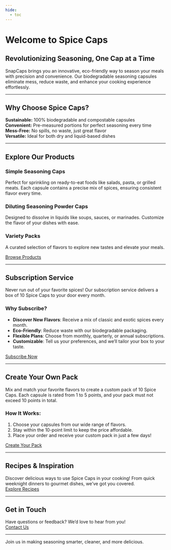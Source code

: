 ```yaml
---
hide:
  - toc
---
```


# Welcome to Spice Caps 

## Revolutionizing Seasoning, One Cap at a Time
SnapCaps brings you an innovative, eco-friendly way to season your meals with precision and convenience. Our biodegradable seasoning capsules eliminate mess, reduce waste, and enhance your cooking experience effortlessly.

---

## Why Choose Spice Caps?
**Sustainable:** 100% biodegradable and compostable capsules  
**Convenient:** Pre-measured portions for perfect seasoning every time  
**Mess-Free:** No spills, no waste, just great flavor  
**Versatile:** Ideal for both dry and liquid-based dishes  

---

## Explore Our Products

### Simple Seasoning Caps  
Perfect for sprinkling on ready-to-eat foods like salads, pasta, or grilled meats. Each capsule contains a precise mix of spices, ensuring consistent flavor every time.

### Diluting Seasoning Powder Caps  
Designed to dissolve in liquids like soups, sauces, or marinades. Customize the flavor of your dishes with ease.

### Variety Packs  
A curated selection of flavors to explore new tastes and elevate your meals.  

[Browse Products](#product)  

---

## Subscription Service
Never run out of your favorite spices! Our subscription service delivers a box of 10 Spice Caps to your door every month.  

### Why Subscribe?  
- **Discover New Flavors**: Receive a mix of classic and exotic spices every month.  
- **Eco-Friendly**: Reduce waste with our biodegradable packaging.  
- **Flexible Plans**: Choose from monthly, quarterly, or annual subscriptions.  
- **Customizable**: Tell us your preferences, and we’ll tailor your box to your taste.  

[Subscribe Now](#avantage)  

---

## Create Your Own Pack
Mix and match your favorite flavors to create a custom pack of 10 Spice Caps. Each capsule is rated from 1 to 5 points, and your pack must not exceed 10 points in total.  

### How It Works:  
1. Choose your capsules from our wide range of flavors.  
2. Stay within the 10-point limit to keep the price affordable.  
3. Place your order and receive your custom pack in just a few days!  

[Create Your Pack](#do)  

---

## Recipes & Inspiration
Discover delicious ways to use Spice Caps in your cooking! From quick weeknight dinners to gourmet dishes, we’ve got you covered.  
[Explore Recipes](#recette)  

---

## Get in Touch
Have questions or feedback? We’d love to hear from you!  
[Contact Us](#contact)  

---

Join us in making seasoning smarter, cleaner, and more delicious. 